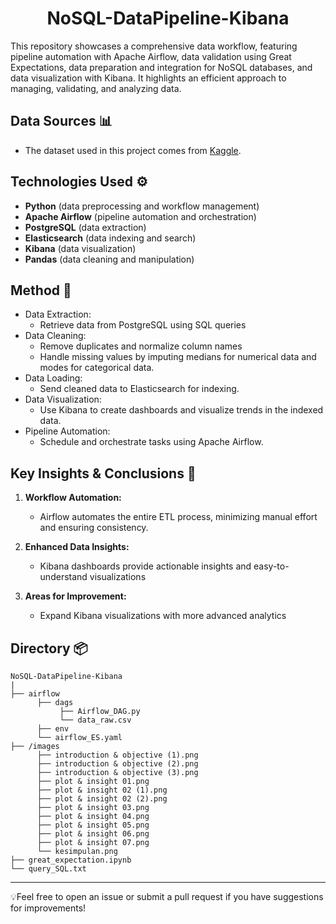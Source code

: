 <div align='center'>
    <h1><b>NoSQL-DataPipeline-Kibana</b></h1>
</div>

This repository showcases a comprehensive data workflow, featuring pipeline automation with Apache Airflow, data validation using Great Expectations, data preparation and integration for NoSQL databases, and data visualization with Kibana. It highlights an efficient approach to managing, validating, and analyzing data.

## Data Sources 📊
- The dataset used in this project comes from [Kaggle](https://www.kaggle.com/datasets/aungpyaeap/supermarket-sales).

## Technologies Used ⚙️
- **Python** (data preprocessing and workflow management)
- **Apache Airflow** (pipeline automation and orchestration)
- **PostgreSQL** (data extraction)
- **Elasticsearch** (data indexing and search)
- **Kibana** (data visualization)
- **Pandas** (data cleaning and manipulation)

## Method 🚀
- Data Extraction: 
    - Retrieve data from PostgreSQL using SQL queries
- Data Cleaning: 
    - Remove duplicates and normalize column names
    - Handle missing values by imputing medians for numerical data and modes for categorical data.
- Data Loading: 
    - Send cleaned data to Elasticsearch for indexing.
- Data Visualization: 
    - Use Kibana to create dashboards and visualize trends in the indexed data.
- Pipeline Automation:
    - Schedule and orchestrate tasks using Apache Airflow.    

## **Key Insights & Conclusions 🧠**
1. **Workflow Automation:**
   - Airflow automates the entire ETL process, minimizing manual effort and ensuring consistency.

2. **Enhanced Data Insights:**
   - Kibana dashboards provide actionable insights and easy-to-understand visualizations

3. **Areas for Improvement:**
   - Expand Kibana visualizations with more advanced analytics

## Directory 📦
```
NoSQL-DataPipeline-Kibana
|
├── airflow
      ├── dags
           ├── Airflow_DAG.py
           └── data_raw.csv
      ├── env
      └── airflow_ES.yaml
├── /images
      ├── introduction & objective (1).png
      ├── introduction & objective (2).png
      ├── introduction & objective (3).png
      ├── plot & insight 01.png
      ├── plot & insight 02 (1).png
      ├── plot & insight 02 (2).png
      ├── plot & insight 03.png
      ├── plot & insight 04.png
      ├── plot & insight 05.png
      ├── plot & insight 06.png
      ├── plot & insight 07.png
      └── kesimpulan.png      
├── great_expectation.ipynb
└── query_SQL.txt
```
---

💡Feel free to open an issue or submit a pull request if you have suggestions for improvements!